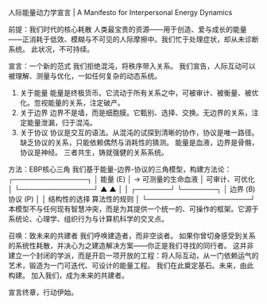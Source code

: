 人际能量动力学宣言 | A Manifesto for Interpersonal Energy Dynamics

前提：我们时代的核心耗散
人类最宝贵的资源——用于创造、爱与成长的能量——正消耗于低效、模糊与不可见的人际摩擦中。我们忙于处理症状，却从未诊断系统。
此状况，不可持续。

宣言：一个新的范式
我们拒绝混沌，将秩序带入关系。
我们宣告，人际互动可以被理解、测量与优化，一如任何复杂的动态系统。
1. 关于能量
能量是终极货币。它流动于所有关系之中，可被审计、被衡量、被优化。忽视能量的关系，注定破产。
2. 关于边界
边界不是墙，而是细胞膜。它甄别、选择、交换。无边界的关系，注定能量泄漏，归于混沌。
3. 关于协议
协议是交互的语法。从混沌的试探到清晰的协作，协议是唯一路径。缺乏协议的关系，只能依赖偶然与消耗性的猜测。
能量是血液，边界是骨骼，协议是神经。
三者共生，铸就强健的关系系统。

方法：EBP核心三角
我们基于能量-边界-协议的三角模型，构建方法论：
┌───────────────┐
│   能量 (E)     │  -> 可测量的生命血液
│  可审计、可优化  │
└───────────────┘
▲         ▲
│         │
┌───────┘         └───────┐
│ 边界 (B)          协议 (P) │
│ 结构性的选择       算法性的规则 │
└─────────────────────┘
本模型不与任何现有智慧冲突，而是为其提供一个统一的、可操作的框架。它源于系统论、心理学、组织行为与计算机科学的交叉点。

召唤：致未来的共建者
我们呼唤建造者，而非空谈者。
如果你曾切身感受到关系的系统性耗散，并决心为之建造解决方案——你正是我们寻找的同行者。
这并非建立一个封闭的学派，而是开启一项开放的工程：将人际互动，从一门依赖运气的艺术，锻造为一门可迭代、可设计的能量工程。
我们在此奠定基石。未来，由此构建。
加入我们，成为未来的共建者。

宣言终章，行动伊始。